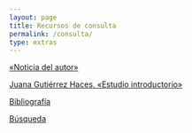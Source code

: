 ```yaml
---
layout: page
title: Recursos de consulta
permalink: /consulta/
type: extras
---
```


<a class="no-underline" href="{{ site.baseurl }}/noticia_biografica05.html">«Noticia del autor»</a>

 <a class="no-underline" href="{{ site.baseurl }}/JGHestudio09.html">Juana Gutiérrez Haces, «Estudio introductorio» </a>


  <a class="no-underline" href="{{ site.baseurl }}/03-biblio">Bibliografía</a>

  <a class="no-underline" href="{{ site.baseurl }}/03-search">Búsqueda</a>

